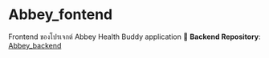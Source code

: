 # Abbey_fontend  
Frontend ของโปรเจกต์ Abbey Health Buddy application 
📌 **Backend Repository**: [Abbey_backend](https://github.com/Kanokwan10785/Abbey_backend)
